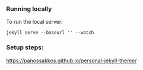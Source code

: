 ### Running locally

To run the local server:

`jekyll serve --baseurl '' --watch`



### Setup steps:


https://panossakkos.github.io/personal-jekyll-theme/
